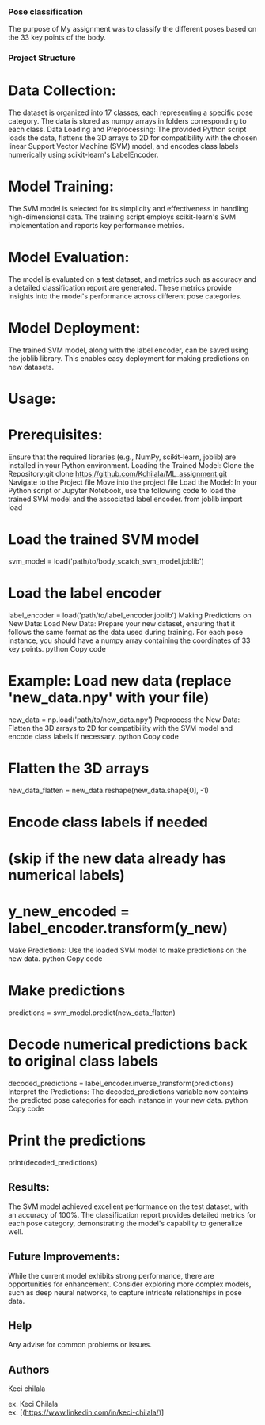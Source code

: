 ### Pose classification

The purpose of My assignment was to classify the different poses based on the 33 key points of the body.


### Project Structure
# Data Collection:
The dataset is organized into 17 classes, each representing a specific pose category. The data is stored as numpy arrays in folders corresponding to each class.
Data Loading and Preprocessing:
The provided Python script loads the data, flattens the 3D arrays to 2D for compatibility with the chosen linear Support Vector Machine (SVM) model, and encodes class labels numerically using scikit-learn's LabelEncoder.

# Model Training:
The SVM model is selected for its simplicity and effectiveness in handling high-dimensional data. The training script employs scikit-learn's SVM implementation and reports key performance metrics.

# Model Evaluation:
The model is evaluated on a test dataset, and metrics such as accuracy and a detailed classification report are generated. These metrics provide insights into the model's performance across different pose categories.

# Model Deployment:
The trained SVM model, along with the label encoder, can be saved using the joblib library. This enables easy deployment for making predictions on new datasets.

# Usage:
# Prerequisites:
Ensure that the required libraries (e.g., NumPy, scikit-learn, joblib) are installed in your Python environment.
Loading the Trained Model:
Clone the Repository:git clone https://github.com/Kchilala/ML_assignment.git
Navigate to the Project file 
Move into the project file 
Load the Model:
In your Python script or Jupyter Notebook, use the following code to load the trained SVM model and the associated label encoder.
from joblib import load

# Load the trained SVM model
svm_model = load('path/to/body_scatch_svm_model.joblib')

# Load the label encoder
label_encoder = load('path/to/label_encoder.joblib')
Making Predictions on New Data:
Load New Data:
Prepare your new dataset, ensuring that it follows the same format as the data used during training. For each pose instance, you should have a numpy array containing the coordinates of 33 key points.
python
Copy code
# Example: Load new data (replace 'new_data.npy' with your file)
new_data = np.load('path/to/new_data.npy')
Preprocess the New Data:
Flatten the 3D arrays to 2D for compatibility with the SVM model and encode class labels if necessary.
python
Copy code
# Flatten the 3D arrays
new_data_flatten = new_data.reshape(new_data.shape[0], -1)

# Encode class labels if needed
# (skip if the new data already has numerical labels)
# y_new_encoded = label_encoder.transform(y_new)
Make Predictions:
Use the loaded SVM model to make predictions on the new data.
python
Copy code
# Make predictions
predictions = svm_model.predict(new_data_flatten)

# Decode numerical predictions back to original class labels
decoded_predictions = label_encoder.inverse_transform(predictions)
Interpret the Predictions:
The decoded_predictions variable now contains the predicted pose categories for each instance in your new data.
python
Copy code
# Print the predictions
print(decoded_predictions)

## Results:
The SVM model achieved excellent performance on the test dataset, with an accuracy of 100%. The classification report provides detailed metrics for each pose category, demonstrating the model's capability to generalize well.

## Future Improvements:
While the current model exhibits strong performance, there are opportunities for enhancement. Consider exploring more complex models, such as deep neural networks, to capture intricate relationships in pose data.



## Help

Any advise for common problems or issues.


## Authors

Keci chilala 

ex. Keci Chilala  
ex. [(https://www.linkedin.com/in/keci-chilala/)]


